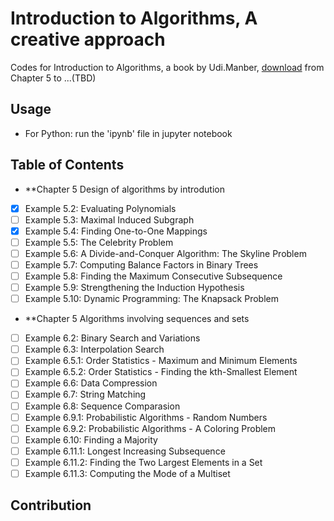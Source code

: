 # Introduction to Algorithms, A creative approach
Codes for Introduction to Algorithms, a book by Udi.Manber, [download](https://github.com/samaritanhu/Introduction-to-Algorithms-/tree/master/book) from Chapter 5 to ...(TBD)

## Usage
* For Python: run the 'ipynb' file in jupyter notebook


## Table of Contents
* **Chapter 5 Design of algorithms by introdution
 - [x] Example 5.2: Evaluating Polynomials
 - [ ] Example 5.3: Maximal Induced Subgraph
 - [x] Example 5.4: Finding One-to-One Mappings
 - [ ] Example 5.5: The Celebrity Problem
 - [ ] Example 5.6: A Divide-and-Conquer Algorithm: The Skyline Problem
 - [ ] Example 5.7: Computing Balance Factors in Binary Trees
 - [ ] Example 5.8: Finding the Maximum Consecutive Subsequence
 - [ ] Example 5.9: Strengthening the Induction Hypothesis
 - [ ] Example 5.10: Dynamic Programming: The Knapsack Problem

* **Chapter 5 Algorithms involving sequences and sets
 - [ ] Example 6.2: Binary Search and Variations
 - [ ] Example 6.3: Interpolation Search 
 - [ ] Example 6.5.1: Order Statistics - Maximum and Minimum Elements
 - [ ] Example 6.5.2: Order Statistics - Finding the kth-Smallest Element
 - [ ] Example 6.6: Data Compression
 - [ ] Example 6.7: String Matching
 - [ ] Example 6.8: Sequence Comparasion
 - [ ] Example 6.9.1: Probabilistic Algorithms - Random Numbers
 - [ ] Example 6.9.2: Probabilistic Algorithms - A Coloring Problem
 - [ ] Example 6.10: Finding a Majority
 - [ ] Example 6.11.1: Longest Increasing Subsequence
 - [ ] Example 6.11.2: Finding the Two Largest Elements in a Set
 - [ ] Example 6.11.3: Computing the Mode of a Multiset

## Contribution 

